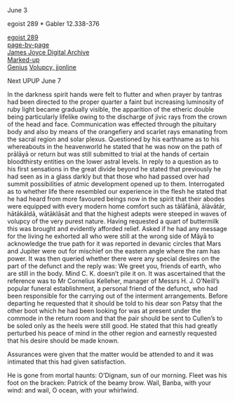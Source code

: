 June 3

egoist 289 * Gabler 12.338-376

[egoist 289](https://archive.org/stream/ulysses00joyc_1?ref=ol#page/289/mode/1up)  
[page-by-page](http://ulyssespages.blogspot.com/2014/11/p289.html)  
[James Joyce Digital Archive](http://www.jjda.ie/main/JJDA/U/ulex/n/lexn.htm)  
[Marked-up](http://www.columbia.edu/~fms5/ulw12.htm)  
[Genius](https://genius.com/James-joyce-ulysses-chap-12-cyclops-annotated)
[Volupcy, jjonline](http://www.jjon.org/joyce-s-words/volupcy)



Next UPUP June 7

In the darkness spirit hands were felt to flutter and when prayer by
tantras had been directed to the proper quarter a faint but increasing
luminosity of ruby light became gradually visible, the apparition of
the etheric double being particularly lifelike owing to the discharge
of jivic rays from the crown of the head and face. Communication was
effected through the pituitary body and also by means of the
orangefiery and scarlet rays emanating from the sacral region and
solar plexus. Questioned by his earthname as to his whereabouts in the
heavenworld he stated that he was now on the path of prālāyā or return
but was still submitted to trial at the hands of certain bloodthirsty
entities on the lower astral levels. In reply to a question as to his
first sensations in the great divide beyond he stated that previously
he had seen as in a glass darkly but that those who had passed over
had summit possibilities of atmic development opened up to
them. Interrogated as to whether life there resembled our experience
in the flesh he stated that he had heard from more favoured beings now
in the spirit that their abodes were equipped with every modern home
comfort such as tālāfānā, ālāvātār, hātākāldā, wātāklāsāt and that the
highest adepts were steeped in waves of volupcy of the very purest
nature. Having requested a quart of buttermilk this was brought and
evidently afforded relief. Asked if he had any message for the living
he exhorted all who were still at the wrong side of Māyā to
acknowledge the true path for it was reported in devanic circles that
Mars and Jupiter were out for mischief on the eastern angle where the
ram has power. It was then queried whether there were any special
desires on the part of the defunct and the reply was: We greet you,
friends of earth, who are still in the body. Mind C. K. doesn’t pile
it on. It was ascertained that the reference was to Mr Cornelius
Kelleher, manager of Messrs H. J. O’Neill’s popular funeral
establishment, a personal friend of the defunct, who had been
responsible for the carrying out of the interment arrangements. Before
departing he requested that it should be told to his dear son Patsy
that the other boot which he had been looking for was at present under
the commode in the return room and that the pair should be sent to
Cullen’s to be soled only as the heels were still good. He stated that
this had greatly perturbed his peace of mind in the other region and
earnestly requested that his desire should be made known.

Assurances were given that the matter would be attended to and it was
intimated that this had given satisfaction.

He is gone from mortal haunts: O’Dignam, sun of our morning. Fleet was
his foot on the bracken: Patrick of the beamy brow. Wail, Banba, with
your wind: and wail, O ocean, with your whirlwind.
